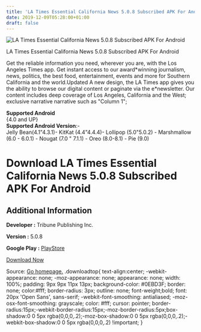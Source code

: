 ```yaml
---
title: 'LA Times Essential California News 5.0.8 Subscribed APK For Android'
date: 2019-12-09T05:28:00+01:00
draft: false
---
```


![LA Times Essential California News 5.0.8 Subscribed APK For Android](https://i1.wp.com/apkhome.net/wp-content/uploads/2019/11/LA-Times-Essential-California-News-5.0.8-Subscribed.png "LA Times Essential California News 5.0.8 Subscribed APK For Android")

  

LA Times Essential California News 5.0.8 Subscribed APK For Android

Get the reliable information you need, wherever you are, with the Los Angeles Times app. Get instant access to our award\*winning journalism, news, politics, the best food, entertainment, events and more for Southern California and the world.Updated A new design, the LA Times app gives you the ability to browse our digital content or paginate via the e\*newsletter. Our content includes deep coverage of Los Angeles, California and the West; exclusive narrative narrative such as "Column 1";

**Supported Android**  
{4.0 and UP}  
**Supported Android Version**:-  
Jelly Bean(4.1"4.3.1)- KitKat (4.4"4.4.4)- Lollipop (5.0"5.0.2) - Marshmallow (6.0 - 6.0.1) - Nougat (7.0 " 7.1.1) - Oreo (8.0-8.1) - Pie (9.0)

Download LA Times Essential California News 5.0.8 Subscribed APK For Android
============================================================================

Additional Information
----------------------

**Developer :** Tribune Publishing Inc.

**Version :** 5.0.8

**Google Play :** [PlayStore](https://play.google.com/store/apps/details?id=com.apptivateme.next.la)

  

[Download Now](https://store4app.co/post/la-times-essential-california-news-5-0-8-subscribed-apk-for-android_1574940212)

  
Source: [Go homepage.](https://store4app.co/post/la-times-essential-california-news-5-0-8-subscribed-apk-for-android_1574940212) .downloadtop{ text-align:center; -webkit-appearance: none; -moz-appearance: none; appearance: none; width: 100%; padding: 9px 9px 11px 13px; background-color: #0EBD3F; border: none; color:#fff; border-radius: 3px; outline: none; font-weight;bold; font: 20px 'Open Sans', sans-serif; -webkit-font-smoothing: antialiased; -moz-osx-font-smoothing: grayscale; color: #fff; cursor: pointer; border-radius:15px;-webkit-border-radius:15px;-moz-border-radius:5px;box-shadow:0 0 5px rgba(0,0,0,.2);-moz-box-shadow:0 0 5px rgba(0,0,0,.2);-webkit-box-shadow:0 0 5px rgba(0,0,0,.2) !important; }